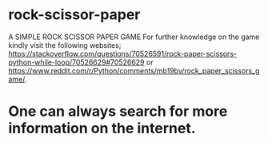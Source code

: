 # rock-scissor-paper
A SIMPLE ROCK SCISSOR PAPER GAME
For further knowledge on the game kindly visit the following websites; https://stackoverflow.com/questions/70526591/rock-paper-scissors-python-while-loop/70526629#70526629 or https://www.reddit.com/r/Python/comments/mb19bv/rock_paper_scissors_game/.
# One can always search for more information on the internet.

